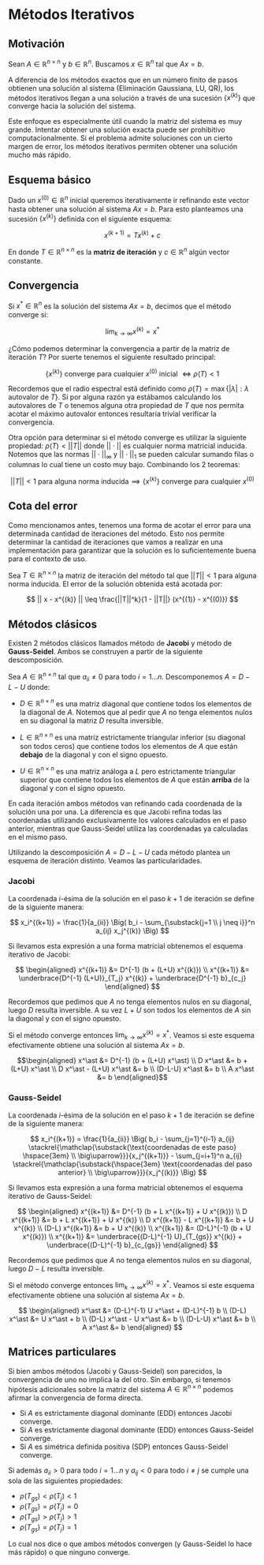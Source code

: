# Métodos Iterativos

## Motivación

Sean $A \in \mathbb{R}^{n \times n}$ y $b \in \mathbb{R}^n$. Buscamos $x \in \mathbb{R}^n$ tal que $Ax = b$.

A diferencia de los métodos exactos que en un número finito de pasos obtienen una solución al sistema (Eliminación Gaussiana, LU, QR), los métodos iterativos llegan a una solución a través de una sucesión $\{x^{(k)}\}$ que converge hacia la solución del sistema.

Este enfoque es especialmente útil cuando la matriz del sistema es muy grande. Intentar obtener una solución exacta puede ser prohibitivo computacionalmente. Si el problema admite soluciones con un cierto margen de error, los métodos  iterativos permiten obtener una solución mucho más rápido.

## Esquema básico

Dado un $x^{(0)} \in \mathbb{R}^n$ inicial queremos iterativamente ir refinando este vector hasta obtener una solución al sistema $Ax = b$. Para esto planteamos una sucesión $\{x^{(k)}\}$ definida con el siguiente esquema:

$$
x^{(k+1)} = T x^{(k)} + c
$$

En donde $T \in \mathbb{R}^{n \times n}$ es la **matriz de iteración** y $c \in \mathbb{R}^n$ algún vector constante.

## Convergencia

Si $x^\ast \in \mathbb{R}^n$ es la solución del sistema $Ax = b$, decimos que el método converge si:

$$
\lim_{k \rightarrow \infty} x^{(k)} = x^\ast
$$

¿Cómo podemos determinar la convergencia a partir de la matriz de iteración $T$? Por suerte tenemos el siguiente resultado principal:

$$
\{x^{(k)}\} \text{ converge para cualquier } x^{(0)} \text{ inicial } \iff \rho(T) < 1
$$

Recordemos que el radio espectral está definido como $\rho(T) =\max\{ |\lambda| : \lambda \text{ autovalor de } T \}$. Si por alguna razón ya estábamos calculando los autovalores de $T$ o tenemos alguna otra propiedad de $T$ que nos permita acotar el máximo autovalor entonces resultaría trivial verificar la convergencia.

Otra opción para determinar si el método converge es utilizar la siguiente propiedad: $\rho(T) < ||T||$ donde $||\cdot||$ es cualquier norma matricial inducida. Notemos que las normas $||\cdot||_\infty$ y $||\cdot||_1$ se pueden calcular sumando filas o columnas lo cual tiene un costo muy bajo. Combinando los 2 teoremas:

$$
||T|| < 1 \text{ para alguna norma inducida} \implies \{x^{(k)}\} \text{ converge para cualquier } x^{(0)}
$$

## Cota del error

Como mencionamos antes, tenemos una forma de acotar el error para una determinada cantidad de iteraciones del método. Esto nos permite determinar la cantidad de iteraciones que vamos a realizar en una implementación para garantizar que la solución es lo suficientemente buena para el contexto de uso.

Sea $T \in \mathbb{R}^{n \times n}$ la matriz de iteración del método tal que $||T|| < 1$ para alguna norma inducida. El error de la solución obtenida está acotada por:

$$
|| x - x^{(k)} || \leq \frac{||T||^k}{1 - ||T||} (x^{(1)} - x^{(0)})
$$

## Métodos clásicos

Existen 2 métodos clásicos llamados método de **Jacobi** y método de **Gauss-Seidel**. Ambos se construyen a partir de la siguiente descomposición.

Sea $A \in \mathbb{R}^{n \times n}$ tal que $a_{ii} \neq 0$ para todo $i = 1 \dots n$. Descomponemos $A = D - L - U$ donde:

- $D \in \mathbb{R}^{n \times n}$ es una matriz diagonal que contiene todos los elementos de la diagonal de $A$. Notemos que al pedir que $A$ no tenga elementos nulos en su diagonal la matriz $D$ resulta inversible.

- $L \in \mathbb{R}^{n \times n}$ es una matriz estrictamente triangular inferior (su diagonal son todos ceros) que contiene todos los elementos de $A$ que están **debajo** de la diagonal y con el signo opuesto.

- $U \in \mathbb{R}^{n \times n}$ es una matriz análoga a $L$ pero estrictamente triangular superior que contiene todos los elementos de $A$ que están **arriba** de la diagonal y con el signo opuesto.

En cada iteración ambos métodos van refinando cada coordenada de la solución una por una. La diferencia es que Jacobi refina todas las coordenadas utilizando exclusivamente los valores calculados en el paso anterior, mientras que Gauss-Seidel utiliza las coordenadas ya calculadas en el mismo paso.

Utilizando la descomposición $A = D - L - U$ cada método plantea un esquema de iteración distinto. Veamos las particularidades.

### Jacobi

La coordenada $i$-ésima de la solución en el paso $k+1$ de iteración se define de la siguiente manera:

$$
x_i^{(k+1)} = \frac{1}{a_{ii}} \Big( b_i - \sum_{\substack{j=1 \\ j \neq i}}^n a_{ij} x_j^{(k)} \Big)
$$

Si llevamos esta expresión a una forma matricial obtenemos el esquema iterativo de Jacobi:

$$
\begin{aligned}
x^{(k+1)} &= D^{-1} (b + (L+U) x^{(k)})
\\
x^{(k+1)} &= \underbrace{D^{-1} (L+U)}_{T_j} x^{(k)} + \underbrace{D^{-1} b}_{c_j}
\end{aligned}
$$

Recordemos que pedimos que $A$ no tenga elementos nulos en su diagonal, luego $D$ resulta inversible. A su vez $L+U$ son todos los elementos de $A$ sin la diagonal y con el signo opuesto.

Si el método converge entonces $\lim_{k \rightarrow \infty} x^{(k)} = x^\ast$. Veamos si este esquema efectivamente obtiene una solución al sistema $Ax = b$.

$$\begin{aligned}
x^\ast &= D^{-1} (b + (L+U) x^\ast)
\\
D x^\ast &= b + (L+U) x^\ast
\\
D x^\ast - (L+U) x^\ast &= b
\\
(D-L-U) x^\ast &= b
\\
A x^\ast &= b
\end{aligned}$$

### Gauss-Seidel

La coordenada $i$-ésima de la solución en el paso $k+1$ de iteración se define de la siguiente manera:

$$
x_i^{(k+1)} = \frac{1}{a_{ii}} \Big(
    b_i
    -
    \sum_{j=1}^{i-1} a_{ij} \stackrel{\mathclap{\substack{\text{coordenadas de este paso} \hspace{3em} \\ \big\uparrow}}}{x_j^{(k+1)}}
    -
    \sum_{j=i+1}^n a_{ij} \stackrel{\mathclap{\substack{\hspace{3em} \text{coordenadas del paso anterior} \\ \big\uparrow}}}{x_j^{(k)}}
\Big)
$$

Si llevamos esta expresión a una forma matricial obtenemos el esquema iterativo de Gauss-Seidel:

$$
\begin{aligned}
x^{(k+1)} &= D^{-1} (b + L x^{(k+1)} + U x^{(k)})
\\
D x^{(k+1)} &= b + L x^{(k+1)} + U x^{(k)}
\\
D x^{(k+1)} - L x^{(k+1)} &= b + U x^{(k)}
\\
(D-L) x^{(k+1)} &= b + U x^{(k)}
\\
x^{(k+1)} &= (D-L)^{-1} (b + U x^{(k)})
\\
x^{(k+1)} &= \underbrace{(D-L)^{-1} U}_{T_{gs}} x^{(k)} + \underbrace{(D-L)^{-1} b}_{c_{gs}}
\end{aligned}
$$

Recordemos que pedimos que $A$ no tenga elementos nulos en su diagonal, luego $D - L$ resulta inversible.

Si el método converge entonces $\lim_{k \rightarrow \infty} x^{(k)} = x^\ast$. Veamos si este esquema efectivamente obtiene una solución al sistema $Ax = b$.

$$
\begin{aligned}
x^\ast &= (D-L)^{-1} U x^\ast + (D-L)^{-1} b
\\
(D-L) x^\ast &= U x^\ast + b
\\
(D-L) x^\ast - U x^\ast &= b
\\
(D-L-U) x^\ast &= b
\\
A x^\ast &= b
\end{aligned}
$$

## Matrices particulares

Si bien ambos métodos (Jacobi y Gauss-Seidel) son parecidos, la convergencia de uno no implica la del otro. Sin embargo, si tenemos hipótesis adicionales sobre la matriz del sistema $A \in \mathbb{R}^{n \times n}$ podemos afirmar la convergencia de forma directa.

- Si $A$ es estrictamente diagonal dominante (EDD) entonces Jacobi converge.
- Si $A$ es estrictamente diagonal dominante (EDD) entonces Gauss-Seidel converge.
- Si $A$ es simétrica definida positiva (SDP) entonces Gauss-Seidel converge.

Si además $a_{ii} > 0$ para todo $i = 1 \dots n$ y $a_{ij} < 0$ para todo $i \neq j$ se cumple una sola de las siguientes propiedades:

- $\rho(T_{gs}) < \rho(T_j) < 1$
- $\rho(T_{gs}) = \rho(T_j) = 0$
- $\rho(T_{gs}) > \rho(T_j) > 1$
- $\rho(T_{gs}) = \rho(T_j) = 1$

Lo cual nos dice o que ambos métodos convergen (y Gauss-Seidel lo hace más rápido) o que ninguno converge.

